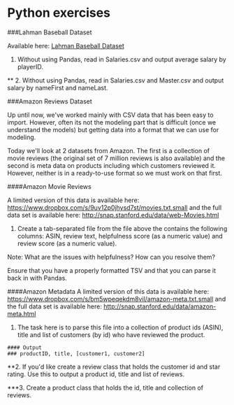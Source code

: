 # Python exercises

###Lahman Baseball Dataset

Available here: [Lahman Baseball Dataset](http://seanlahman.com/files/database/lahman-csv_2013-12-10.zip)

1. Without using Pandas, read in Salaries.csv and output average salary by playerID.

** 2. Without using Pandas, read in Salaries.csv and Master.csv and output salary by nameFirst and nameLast.

###Amazon Reviews Dataset

Up until now, we've worked mainly with CSV data that has been easy to import. However, often its not the modeling part that is difficult (once we understand the models) but getting data into a format that we can use for modeling.

Today we'll look at 2 datasets from Amazon. The first is a collection of movie reviews (the original set of 7 million reviews is also available) and the second is meta data on products including which customers reviewed it. However, neither is in a ready-to-use format so we must work on that first.

####Amazon Movie Reviews

A limited version of this data is available here: https://www.dropbox.com/s/9uv12p0jhysd7st/movies.txt.small and the full data set is available here: http://snap.stanford.edu/data/web-Movies.html

1. Create a tab-separated file from the file above the contains the following columns: ASIN, review text, helpfulness score (as a numeric value) and review score (as a numeric value).

Note: What are the issues with helpfulness?  How can you resolve them?

Ensure that you have a properly formatted TSV and that you can parse it back in with Pandas.

####Amazon Metadata
A limited version of this data is available here: https://www.dropbox.com/s/bm5wpeqekdm8vil/amazon-meta.txt.small and the full data set is available here: http://snap.stanford.edu/data/amazon-meta.html

1. The task here is to parse this file into a collection of product ids (ASIN), title and list of customers (by id) who have reviewed the product.

```
#### Output
### productID, title, [customer1, customer2]
```

**2. If you'd like create a review class that holds the customer id and star rating. Use this to output a product id, title and list of reviews.

***3. Create a product class that holds the id, title and collection of reviews.
